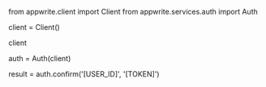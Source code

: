 from appwrite.client import Client
from appwrite.services.auth import Auth

client = Client()

client

auth = Auth(client)

result = auth.confirm('[USER_ID]', '[TOKEN]')
